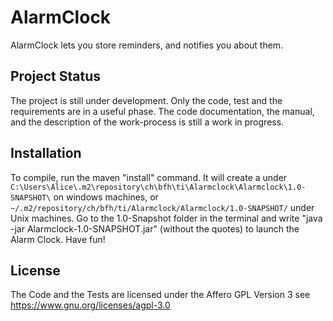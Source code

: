 # AlarmClock
AlarmClock lets you store reminders, and notifies you about them.

## Project Status
The project is still under development.  Only the code, test and the requirements are in a useful phase.
The code documentation, the manual, and the description of the work-process is still a work in progress.

## Installation 
To compile, run the maven "install" command. It will create a under 
`C:\Users\Alice\.m2\repository\ch\bfh\ti\Alarmclock\Alarmclock\1.0-SNAPSHOT\`
on windows machines, or
`~/.m2/repository/ch/bfh/ti/Alarmclock/Alarmclock/1.0-SNAPSHOT/`
under Unix machines.
Go to the 1.0-Snapshot folder in the terminal and write "java -jar Alarmclock-1.0-SNAPSHOT.jar" (without the quotes) to launch the Alarm Clock.
Have fun!


## License
The Code and the Tests are licensed under the Affero GPL Version 3 see https://www.gnu.org/licenses/agpl-3.0
